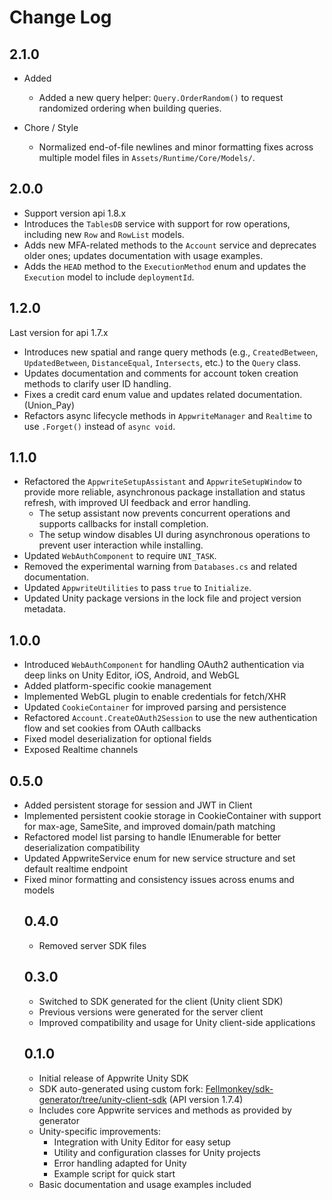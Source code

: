# Change Log

## 2.1.0
- Added
  - Added a new query helper: `Query.OrderRandom()` to request randomized ordering when building queries.

- Chore / Style
  - Normalized end-of-file newlines and minor formatting fixes across multiple model files in `Assets/Runtime/Core/Models/`.

## 2.0.0
* Support version api 1.8.x
* Introduces the `TablesDB` service with support for row operations, including new `Row` and `RowList` models.
* Adds new MFA-related methods to the `Account` service and deprecates older ones; updates documentation with usage examples.
* Adds the `HEAD` method to the `ExecutionMethod` enum and updates the `Execution` model to include `deploymentId`.

## 1.2.0
Last version for api 1.7.x
* Introduces new spatial and range query methods (e.g., `CreatedBetween`, `UpdatedBetween`, `DistanceEqual`, `Intersects`, etc.) to the `Query` class.
* Updates documentation and comments for account token creation methods to clarify user ID handling.
* Fixes a credit card enum value and updates related documentation. (Union_Pay)
* Refactors async lifecycle methods in `AppwriteManager` and `Realtime` to use `.Forget()` instead of `async void`.

## 1.1.0
* Refactored the `AppwriteSetupAssistant` and `AppwriteSetupWindow` to provide more reliable, asynchronous package installation and status refresh, with improved UI feedback and error handling.
  - The setup assistant now prevents concurrent operations and supports callbacks for install completion.
  - The setup window disables UI during asynchronous operations to prevent user interaction while installing.
* Updated `WebAuthComponent` to require `UNI_TASK`.
* Removed the experimental warning from `Databases.cs` and related documentation.
* Updated `AppwriteUtilities` to pass `true` to `Initialize`.
* Updated Unity package versions in the lock file and project version metadata.

## 1.0.0
* Introduced `WebAuthComponent` for handling OAuth2 authentication via deep links on Unity Editor, iOS, Android, and WebGL
* Added platform-specific cookie management
* Implemented WebGL plugin to enable credentials for fetch/XHR
* Updated `CookieContainer` for improved parsing and persistence
* Refactored `Account.CreateOAuth2Session` to use the new authentication flow and set cookies from OAuth callbacks
* Fixed model deserialization for optional fields
* Exposed Realtime channels

## 0.5.0
* Added persistent storage for session and JWT in Client
* Implemented persistent cookie storage in CookieContainer with support for max-age, SameSite, and improved domain/path matching
* Refactored model list parsing to handle IEnumerable<object> for better deserialization compatibility
* Updated AppwriteService enum for new service structure and set default realtime endpoint
* Fixed minor formatting and consistency issues across enums and models

## 0.4.0
* Removed server SDK files

## 0.3.0

* Switched to SDK generated for the client (Unity client SDK)
* Previous versions were generated for the server client
* Improved compatibility and usage for Unity client-side applications

## 0.1.0

* Initial release of Appwrite Unity SDK
* SDK auto-generated using custom fork: [Fellmonkey/sdk-generator/tree/unity-client-sdk](https://github.com/Fellmonkey/sdk-generator/tree/unity-client-sdk) (API version 1.7.4)
* Includes core Appwrite services and methods as provided by generator
* Unity-specific improvements:
  * Integration with Unity Editor for easy setup
  * Utility and configuration classes for Unity projects
  * Error handling adapted for Unity
  * Example script for quick start
* Basic documentation and usage examples included